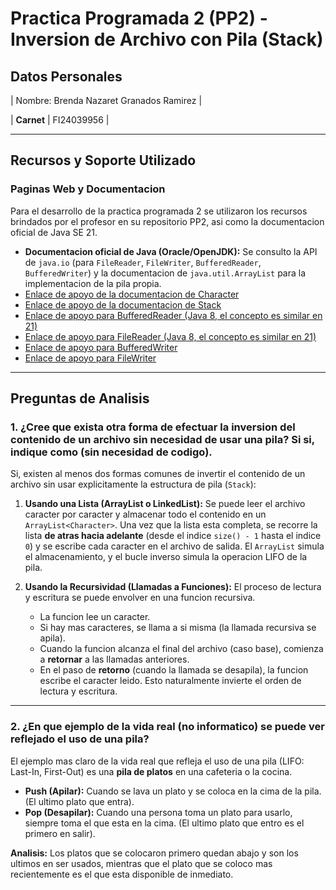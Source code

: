 # Practica Programada 2 (PP2) - Inversion de Archivo con Pila (Stack)

## Datos Personales
| Nombre: Brenda Nazaret Granados Ramirez |

| **Carnet** | FI24039956 |

---

## Recursos y Soporte Utilizado

### Paginas Web y Documentacion

Para el desarrollo de la practica programada 2 se utilizaron los recursos brindados por el profesor en su repositorio PP2, asi como la documentacion oficial de Java SE 21.

* **Documentacion oficial de Java (Oracle/OpenJDK):** Se consulto la API de `java.io` (para `FileReader`, `FileWriter`, `BufferedReader`, `BufferedWriter`) y la documentacion de `java.util.ArrayList` para la implementacion de la pila propia.
* [Enlace de apoyo de la documentacion de Character](https://docs.oracle.com/en/java/javase/21/docs/api/java.base/java/lang/Character.html)
* [Enlace de apoyo de la documentacion de Stack](https://docs.oracle.com/en/java/javase/21/docs/api/java.base/java/util/Stack.html)
* [Enlace de apoyo para BufferedReader (Java 8, el concepto es similar en 21)](https://docs.oracle.com/javase/8/docs/api/java/io/BufferedReader.html)
* [Enlace de apoyo para FileReader (Java 8, el concepto es similar en 21)](https://docs.oracle.com/javase/8/docs/api/java/io/FileReader.html)
* [Enlace de apoyo para BufferedWriter](https://docs.oracle.com/en/java/javase/21/docs/api/java.base/java/io/BufferedWriter.html)
* [Enlace de apoyo para FileWriter](https://docs.oracle.com/en/java/javase/21/docs/api/java.base/java/io/FileWriter.html)

---

## Preguntas de Analisis

### 1. ¿Cree que exista otra forma de efectuar la inversion del contenido de un archivo sin necesidad de usar una pila? Si si, indique como (sin necesidad de codigo).

Si, existen al menos dos formas comunes de invertir el contenido de un archivo sin usar explicitamente la estructura de pila (`Stack`):

1.  **Usando una Lista (ArrayList o LinkedList):** Se puede leer el archivo caracter por caracter y almacenar todo el contenido en un `ArrayList<Character>`. Una vez que la lista esta completa, se recorre la lista **de atras hacia adelante** (desde el indice `size() - 1` hasta el indice `0`) y se escribe cada caracter en el archivo de salida. El `ArrayList` simula el almacenamiento, y el bucle inverso simula la operacion LIFO de la pila.

2.  **Usando la Recursividad (Llamadas a Funciones):** El proceso de lectura y escritura se puede envolver en una funcion recursiva.
    * La funcion lee un caracter.
    * Si hay mas caracteres, se llama a si misma (la llamada recursiva se apila).
    * Cuando la funcion alcanza el final del archivo (caso base), comienza a **retornar** a las llamadas anteriores.
    * En el paso de **retorno** (cuando la llamada se desapila), la funcion escribe el caracter leido. Esto naturalmente invierte el orden de lectura y escritura.

---

### 2. ¿En que ejemplo de la vida real (no informatico) se puede ver reflejado el uso de una pila?

El ejemplo mas claro de la vida real que refleja el uso de una pila (LIFO: Last-In, First-Out) es una **pila de platos** en una cafeteria o la cocina.

* **Push (Apilar):** Cuando se lava un plato y se coloca en la cima de la pila. (El ultimo plato que entra).
* **Pop (Desapilar):** Cuando una persona toma un plato para usarlo, siempre toma el que esta en la cima. (El ultimo plato que entro es el primero en salir).

**Analisis:** Los platos que se colocaron primero quedan abajo y son los ultimos en ser usados, mientras que el plato que se coloco mas recientemente es el que esta disponible de inmediato.

